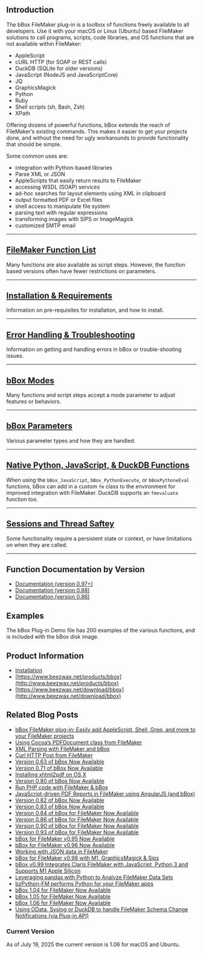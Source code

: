 ## Introduction

The bBox FileMaker plug-in is a toolbox of functions freely available to all developers. Use it with your macOS or Linux (Ubuntu) based FileMaker solutions to call programs, scripts, code libraries, and OS functions that are not available within FileMaker:

* AppleScript
* cURL HTTP (for SOAP or REST calls)
* DuckDB (SQLite for older versions)
* JavaScript (NodeJS and JavaScriptCore)
* JQ
* GraphicsMagick
* Python
* Ruby
* Shell scripts (sh, Bash, Zsh)
* XPath

Offering dozens of powerful functions, bBox extends the reach of FileMaker’s existing commands. This makes it easier to get your projects done, and without the need for ugly workarounds to provide functionality that should be simple.

Some common uses are:

* integration with Python-based libraries
* Parse XML or JSON
* AppleScripts that easily return results to FileMaker
* accessing WSDL (SOAP) services
* ad-hoc searches for layout elements using XML in clipboard
* output formatted PDF or Excel files
* shell access to manipulate file system
* parsing text with regular expressions
* transforming images with SIPS or ImageMagick
* customized SMTP email

***

## [FileMaker Function List](https://www.beezwax.net/bbox-functions)

Many functions are also available as script steps. However, the function based versions often have fewer restrictions on parameters.

***

## [Installation & Requirements](https://github.com/beezwax/bbox-documentation/wiki/Installation)

Information on pre-requisites for installation, and how to install.

***

## [Error Handling & Troubleshooting](https://github.com/beezwax/bbox-documentation/wiki/Errors)

Information on getting and handling errors in bBox or trouble-shooting issues.

***

## [bBox Modes](https://github.com/beezwax/bbox-documentation/wiki/Mode-Parameters)

Many functions and script steps accept a mode parameter to adjust features or behaviors.

***

## [bBox Parameters](https://github.com/beezwax/bbox-documentation/wiki/Parameters)

Various parameter types and how they are handled.
 
***

## [Native Python, JavaScript, & DuckDB Functions](https://github.com/beezwax/bbox-documentation/wiki/Native-Python,-JavaScript,-and-DuckDB-Functions)

When using the `bBox_JavaScript`, `bBox_PythonExecute`, or `bBoxPythoneEval` functions, bBox can add in a custom `fm` class to the environment for improved integration with FileMaker. DuckDB supports an `fmevaluate` function too.

***

## [Sessions and Thread Saftey](https://github.com/beezwax/bbox-documentation/wiki/Sessions-&-Thread-Safety)

Some functionality require a persistent state or context, or have limitations on when they are called. 

***
 
## Function Documentation by Version

* [Documentation (version 0.97+)](https://www.beezwax.net/bbox-functions)
* [Documentation (version 0.88)](https://www.beezwax.net/bbox-0-88-functions)
* [Documentation (version 0.86)](https://www.beezwax.net/bbox-0-86-functions)

## Examples

The bBox Plug-in Demo file has 200 examples of the various functions, and is included with the bBox disk image.


## Product Information

* [Installation](https://www.beezwax.net/bbox-wiki-installation)
* [https://www.beezwax.net/products/bbox](http://www.beezwax.net/products/bbox)
* [https://www.beezwax.net/download/bbox](http://www.beezwax.net/download/bbox)

## Related Blog Posts

* [bBox FileMaker plug-in: Easily add AppleScript, Shell, Grep, and more to your FileMaker projects](https://blog.beezwax.net/bbox-filemaker-plug-in-easily-add-applescript-shell-grep-and-more-to-your-filemaker-projects)
* [Using Cocoa’s PDFDocument class from FileMaker](https://blog.beezwax.net/using-cocoas-pdfdocument-class-from-filemaker/)
* [XML Parsing with FileMaker and bBox](https://blog.beezwax.net/xml-parsing-with-filemaker-and-bbox/)
* [Curl HTTP Post from FileMaker](https://blog.beezwax.net/curl-http-post-from-filemaker)
* [Version 0.63 of bBox Now Available](https://blog.beezwax.net/version-0-63-of-bbox-now-available/)
* [Version 0.71 of bBox Now Available](https://blog.beezwax.net/version-0-71-of-bbox-now-available/)
* [Installing xhtml2pdf on OS X](https://blog.beezwax.net/installing-xhtml2pdf-on-os-x/)
* [Version 0.80 of bBox Now Available](https://blog.beezwax.net/bbox-0-80-now-available/)
* [Run PHP code with FileMaker & bBox](https://blog.beezwax.net/run-php-code-from-filemaker-bbox/)
* [JavaScript-driven PDF Reports in FileMaker using AngularJS (and bBox)](https://blog.beezwax.net/javascript-driven-pdf-reports-in-filemaker-using-angularjs/)
* [Version 0.82 of bBox Now Available](https://blog.beezwax.net/version-0-82-of-bbox-now-available/)
* [Version 0.83 of bBox Now Available](https://blog.beezwax.net/2249)
* [Version 0.84 of bBox for FileMaker Now Available](https://blog.beezwax.net/version-0-84-of-bbox-for-filemaker-now-available/)
* [Version 0.86 of bBox for FileMaker Now Available](https://blog.beezwax.net/version-0-86-of-bbox-for-filemaker-now-available/)
* [Version 0.90 of bBox for FileMaker Now Available](https://blog.beezwax.net/bbox-for-filemaker-v0-90-now-available)
* [Version 0.93 of bBox for FileMaker Now Available](https://blog.beezwax.net/bbox-for-filemaker-v0-93-now-available)
* [bBox for FileMaker v0.95 Now Available](https://blog.beezwax.net/bbox-for-filemaker-v0-95-now-available)
* [bBox for FileMaker v0.96 Now Available](https://blog.beezwax.net/bbox-for-filemaker-v0-96-now-available)
* [Working with JSON data in FileMaker](https://blog.beezwax.net/working-with-json-data-in-filemaker)
* [bBox for FileMaker v0.98 with M1, GraphicsMagick & Sips](https://blog.beezwax.net/bbox-for-filemaker-v0-98-with-m1-graphicsmagick-sips)
* [bBox v0.99 Integrates Claris FileMaker with JavaScript, Python 3 and Supports M1 Apple Silicon](https://blog.beezwax.net/bbox-for-filemaker-v099-javascript-python3-m1)
* [Leveraging pandas with Python to Analyze FileMaker Data Sets](https://blog.beezwax.net/leveraging-pandas-with-python-to-analyze-filemaker-data-sets/)
* [bzPython-FM performs Python for your FileMaker apps](https://blog.beezwax.net/bzpython-python-for-your-filemaker-apps/)
* [bBox 1.04 for FileMaker Now Available](https://blog.beezwax.net/bbox-1-04-for-filemaker/)
* [bBox 1.05 for FileMaker Now Available](https://blog.beezwax.net/bbox-1-05-for-filemaker-now-available/)
* [bBox 1.06 for FileMaker Now Available](https://blog.beezwax.net/?p=14405)
* [Using OData, Syslog or DuckDB to handle FileMaker Schema Change Notifications (via Plug-in API)](https://blog.beezwax.net/using-odata-syslog-or-duckdb-to-handle-filemaker-schema-change-notifications-via-plug-in-api/)

### Current Version

As of July 19, 2025 the current version is 1.06 for macOS and Ubuntu.
